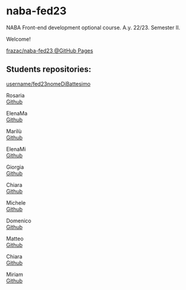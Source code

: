 # naba-fed23
NABA Front-end development optional course. A.y. 22/23. Semester II.

Welcome!

[frazac/naba-fed23 @GitHub Pages](https://frazac.github.io/naba-fed23/)

## Students repositories:
[username/fed23nomeDiBattesimo](https://username.github.io/fed23nomeDiBattesimo/)

Rosaria  
[Github](https://github.com/Rosesela-VY)  
  
ElenaMa  
[Github](https://github.com/Qupidart)  
  
Marilù  
[Github](https://github.com/marilu23fal)  
  
ElenaMi  
[Github](https://github.com/Ryualba)  
  
Giorgia  
[Github](https://github.com/giorgiaiurilli)  
  
Chiara  
[Github](https://github.com/chiaraopizzi)  
  
Michele  
[Github](https://github.com/mikewolf95)  
  
Domenico  
[Github](https://github.com/imod55)  
  
Matteo  
[Github](https://github.com/matteocataldonaba)  
  
Chiara  
[Github](https://github.com/ChiaraPezzimenti)  

Miriam  
[Github](https://github.com/mimirossi)  

